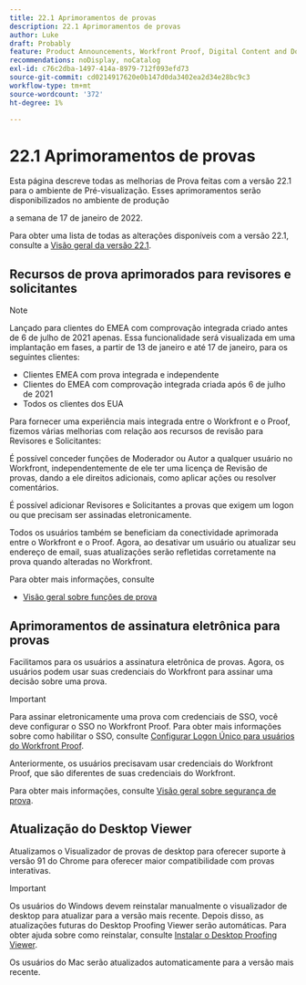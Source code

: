 ```yaml
---
title: 22.1 Aprimoramentos de provas
description: 22.1 Aprimoramentos de provas
author: Luke
draft: Probably
feature: Product Announcements, Workfront Proof, Digital Content and Documents
recommendations: noDisplay, noCatalog
exl-id: c76c2dba-1497-414a-8979-712f093efd73
source-git-commit: cd0214917620e0b147d0da3402ea2d34e28bc9c3
workflow-type: tm+mt
source-wordcount: '372'
ht-degree: 1%

---
```


# 22.1 Aprimoramentos de provas

Esta página descreve todas as melhorias de Prova feitas com a versão 22.1 para o ambiente de Pré-visualização. Esses aprimoramentos serão disponibilizados no ambiente de produção

<!--
<MadCap:conditionalText data-mc-conditions="QuicksilverOrClassic.Draft mode">
in January 2022
</MadCap:conditionalText>
-->

a semana de 17 de janeiro de 2022.

Para obter uma lista de todas as alterações disponíveis com a versão 22.1, consulte a [Visão geral da versão 22.1](../../../product-announcements/product-releases/22.1-release-activity/22-1-release-overview.md).

## Recursos de prova aprimorados para revisores e solicitantes

>[!NOTE]
>
>Lançado para clientes do EMEA com comprovação integrada criado antes de 6 de julho de 2021 apenas. Essa funcionalidade será visualizada em uma implantação em fases, a partir de 13 de janeiro e até 17 de janeiro, para os seguintes clientes:
>
>* Clientes EMEA com prova integrada e independente
>* Clientes do EMEA com comprovação integrada criada após 6 de julho de 2021
>* Todos os clientes dos EUA

Para fornecer uma experiência mais integrada entre o Workfront e o Proof, fizemos várias melhorias com relação aos recursos de revisão para Revisores e Solicitantes:

É possível conceder funções de Moderador ou Autor a qualquer usuário no Workfront, independentemente de ele ter uma licença de Revisão de provas, dando a ele direitos adicionais, como aplicar ações ou resolver comentários.

É possível adicionar Revisores e Solicitantes a provas que exigem um logon ou que precisam ser assinadas eletronicamente.

Todos os usuários também se beneficiam da conectividade aprimorada entre o Workfront e o Proof. Agora, ao desativar um usuário ou atualizar seu endereço de email, suas atualizações serão refletidas corretamente na prova quando alteradas no Workfront.

Para obter mais informações, consulte

* [Visão geral sobre funções de prova](../../../review-and-approve-work/proofing/proofing-overview/proof-roles.md)

## Aprimoramentos de assinatura eletrônica para provas

Facilitamos para os usuários a assinatura eletrônica de provas. Agora, os usuários podem usar suas credenciais do Workfront para assinar uma decisão sobre uma prova.

>[!IMPORTANT]
>
>Para assinar eletronicamente uma prova com credenciais de SSO, você deve configurar o SSO no Workfront Proof. Para obter mais informações sobre como habilitar o SSO, consulte [Configurar Logon Único para usuários do Workfront Proof](../../../workfront-proof/wp-acct-admin/account-settings/configure-sso-for-wp-users.md).

Anteriormente, os usuários precisavam usar credenciais do Workfront Proof, que são diferentes de suas credenciais do Workfront.

Para obter mais informações, consulte [Visão geral sobre segurança de prova](../../../review-and-approve-work/proofing/proofing-overview/proof-security-overview.md).

## Atualização do Desktop Viewer

Atualizamos o Visualizador de provas de desktop para oferecer suporte à versão 91 do Chrome para oferecer maior compatibilidade com provas interativas.

>[!IMPORTANT]
>
>Os usuários do Windows devem reinstalar manualmente o visualizador de desktop para atualizar para a versão mais recente. Depois disso, as atualizações futuras do Desktop Proofing Viewer serão automáticas. Para obter ajuda sobre como reinstalar, consulte [Instalar o Desktop Proofing Viewer](../../../review-and-approve-work/proofing/use-the-desktop-proofing-viewer/installing-desktop-proofing-viewer.md).

Os usuários do Mac serão atualizados automaticamente para a versão mais recente.
